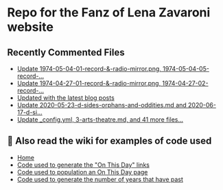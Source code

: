 # Repo for the Fanz of Lena Zavaroni website

## Recently Commented Files
<!-- BLOG-POST-LIST:START -->
- [Update 1974-05-04-01-record-&amp;-radio-mirror.png, 1974-05-04-05-record-…](https://github.com/FanzOfLenaZavaroni/fanzoflenazavaroni.github.io/commit/f12f8334d398ec372b94082c850e7e26653a3c97)
- [Update 1974-04-27-01-record-&amp;-radio-mirror.png, 1974-04-27-02-record-…](https://github.com/FanzOfLenaZavaroni/fanzoflenazavaroni.github.io/commit/562cc24a880e0681844f3f1bfbc1ebd72c329935)
- [Updated with the latest blog posts](https://github.com/FanzOfLenaZavaroni/fanzoflenazavaroni.github.io/commit/c545d917806f68815213f82b8c394f5d471b0576)
- [Update 2020-05-23-d-sides-orphans-and-oddities.md and 2020-06-17-d-si…](https://github.com/FanzOfLenaZavaroni/fanzoflenazavaroni.github.io/commit/b796949d767cf934b972177bc96ea90da8f45a2a)
- [Update _config.yml, 3-arts-theatre.md, and 41 more files...](https://github.com/FanzOfLenaZavaroni/fanzoflenazavaroni.github.io/commit/4390fbab12e9f5648aa8e358632dc5ef1a4960c0)
<!-- BLOG-POST-LIST:END -->

## :notebook: Also read the wiki for examples of code used
* [Home](https://github.com/FanzOfLenaZavaroni/fanzoflenazavaroni.github.io/wiki)
* [Code used to generate the "On This Day" links](https://github.com/FanzOfLenaZavaroni/fanzoflenazavaroni.github.io/wiki/On-This-Day-Code)
* [Code used to population an On This Day page](https://github.com/FanzOfLenaZavaroni/fanzoflenazavaroni.github.io/wiki/Code-used-to-population-an-On-This-Day-page)
* [Code used to generate the number of years that have past](https://github.com/FanzOfLenaZavaroni/fanzoflenazavaroni.github.io/wiki/Number-of-years-gone-by-code)
